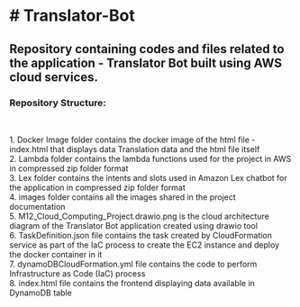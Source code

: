 <h1># Translator-Bot</h1>
<h2>Repository containing codes and files related to the application - Translator Bot built using AWS cloud services.</h2>

<h3>Repository Structure:</h3><br>
<p>
  1. Docker Image folder contains the docker image of the html file - index.html that displays data Translation data and the html file itself<br>
  2. Lambda folder contains the lambda functions used for the project in AWS in compressed zip folder format<br>
  3. Lex folder contains the intents and slots used in Amazon Lex chatbot for the application in compressed zip folder format<br>
  4. images folder contains all the images shared in the project documentation<br>
  5. M12_Cloud_Computing_Project.drawio.png is the cloud architecture diagram of the Translator Bot application created using drawio tool<br>
  6. TaskDefinition.json file contains the task created by CloudFormation service as part of the IaC process to create the EC2 instance and deploy the docker container in it<br>
  7. dynamoDBCloudFormation.yml file contains the code to perform Infrastructure as Code (IaC) process<br>
  8. index.html file contains the frontend displaying data available in DynamoDB table 
</p>

